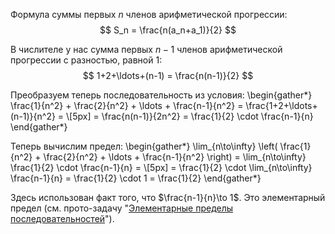 Формула суммы первых $n$ членов арифметической прогрессии:
$$ S_n = \frac{n(a_n+a_1)}{2} $$

В числителе у нас сумма первых $n-1$ членов арифметической прогрессии с разностью, равной $1$:
$$ 1+2+\ldots+(n-1) = \frac{n(n-1)}{2} $$ 

Преобразуем теперь последовательность из условия:
\begin{gather*}
    \frac{1}{n^2} + \frac{2}{n^2} + \ldots + \frac{n-1}{n^2} = \frac{1+2+\ldots+(n-1)}{n^2} = \\[5px] = \frac{n(n-1)}{2n^2} = \frac{1}{2} \cdot \frac{n-1}{n}
\end{gather*}

Теперь вычислим предел:
\begin{gather*}
    \lim_{n\to\infty} \left( \frac{1}{n^2} + \frac{2}{n^2} + \ldots + \frac{n-1}{n^2} \right) = \lim_{n\to\infty} \frac{1}{2} \cdot \frac{n-1}{n} = \\[5px]
    = \frac{1}{2} \cdot \lim_{n\to\infty} \frac{n-1}{n} = \frac{1}{2} \cdot 1 = \frac{1}{2}
\end{gather*}

Здесь использован факт того, что $\frac{n-1}{n}\to 1$. Это элементарный предел (см. прото-задачу "[Элементарные пределы последовательностей](/proto/sequences/limits/elementary)").